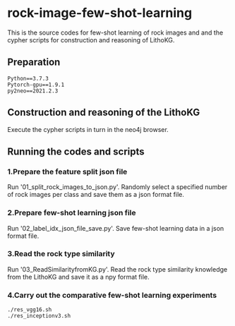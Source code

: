 # rock-image-few-shot-learning
This is the source codes for few-shot learning of rock images and and the cypher scripts for construction and reasoning of LithoKG.
## Preparation
    Python==3.7.3
    Pytorch-gpu==1.9.1
    py2neo==2021.2.3
## Construction and reasoning of the LithoKG
Execute the cypher scripts in turn in the neo4j browser. 
## Running the codes and scripts
### 1.Prepare the feature split json file
Run '01_split_rock_images_to_json.py'. Randomly select a specified number of rock images per class and save them as a json format file.
### 2.Prepare few-shot learning json file
Run '02_label_idx_json_file_save.py'. Save few-shot learning data in a json format file.
### 3.Read the rock type similarity
Run '03_ReadSimilarityfromKG.py'. Read the rock type similarity knowledge from the LithoKG and save it as a npy format file.
### 4.Carry out the comparative few-shot learning experiments
    ./res_vgg16.sh
    ./res_inceptionv3.sh
